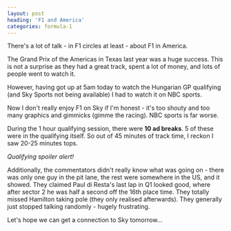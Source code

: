 ```yaml
---
layout: post
heading: 'F1 and America'
categories: formula-1
---
```


There's a lot of talk - in F1 circles at least - about F1 in America.

The Grand Prix of the Americas in Texas last year was a huge success. This is not a surprise as they had a great track, spent a lot of money, and lots of people went to watch it.

However, having got up at 5am today to watch the Hungarian GP qualifying (and Sky Sports not being available) I had to watch it on NBC sports.

Now I don't really enjoy F1 on Sky if I'm honest - it's too shouty and too many graphics and gimmicks (gimme the racing). NBC sports is far worse.

During the 1 hour qualifying session, there were **10 ad breaks**. 5 of these were in the qualifying itself. So out of 45 minutes of track time, I reckon I saw 20-25 minutes tops.

<i>Qualifying spoiler alert!</i>

Additionally, the commentators didn't really know what was going on - there was only one guy in the pit lane, the rest were somewhere in the US, and it showed. They claimed Paul di Resta's last lap in Q1 looked good, where after sector 2 he was half a second off the 16th place time. They totally missed Hamilton taking pole (they only realised afterwards). They generally just stopped talking randomly - hugely frustrating.

Let's hope we can get a connection to Sky tomorrow...